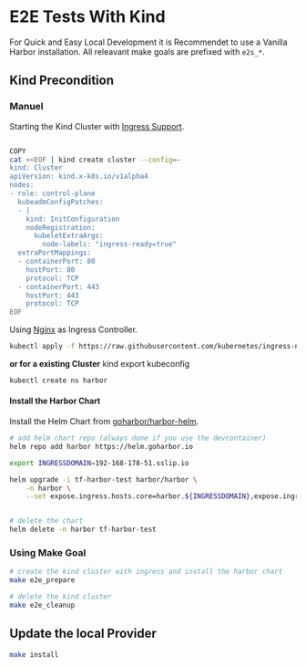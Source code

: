 # E2E Tests With Kind

For Quick and Easy Local Development it is Recommendet to use a Vanilla Harbor installation.
All releavant make goals are prefixed with ```e2s_*```.

## Kind Precondition

### Manuel

Starting the Kind Cluster with [Ingress Support](https://kind.sigs.k8s.io/docs/user/ingress/).

```bash

COPY
cat <<EOF | kind create cluster --config=-
kind: Cluster
apiVersion: kind.x-k8s.io/v1alpha4
nodes:
- role: control-plane
  kubeadmConfigPatches:
  - |
    kind: InitConfiguration
    nodeRegistration:
      kubeletExtraArgs:
        node-labels: "ingress-ready=true"
  extraPortMappings:
  - containerPort: 80
    hostPort: 80
    protocol: TCP
  - containerPort: 443
    hostPort: 443
    protocol: TCP
EOF
```

Using [Nginx](https://kind.sigs.k8s.io/docs/user/ingress/#ingress-nginx) as Ingress Controller.

```bash
kubectl apply -f https://raw.githubusercontent.com/kubernetes/ingress-nginx/ingress-nginx-2.2.0/deploy/static/provider/kind/deploy.yaml
```

**or for a existing Cluster**
kind export kubeconfig

```bash
kubectl create ns harbor
```

#### Install the Harbor Chart

Install the Helm Chart from [goharbor/harbor-helm](https://github.com/goharbor/harbor-helm).

```bash
# add helm chart repo (always done if you use the devcontainer)
helm repo add harbor https://helm.goharbor.io

export INGRESSDOMAIN=192-168-178-51.sslip.io

helm upgrade -i tf-harbor-test harbor/harbor \
    -n harbor \
    --set expose.ingress.hosts.core=harbor.${INGRESSDOMAIN},expose.ingress.hosts.notary=notary.${INGRESSDOMAIN},externalURL=https://harbor.${INGRESSDOMAIN}


# delete the chart
helm delete -n harbor tf-harbor-test
```

### Using Make Goal

```sh
# create the kind cluster with ingress and install the harbor chart
make e2e_prepare

# delete the kind cluster
make e2e_cleanup
```

## Update the local Provider

```bash
make install
```
